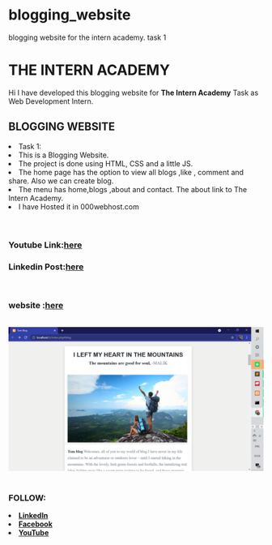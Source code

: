 # blogging_website
blogging website for the intern academy.
task 1
# THE INTERN ACADEMY
<p> Hi I have developed this blogging website for <b>The Intern Academy</b> Task as Web Development Intern.</p>
<h2 color="grey">BLOGGING WEBSITE </h2>
<li>Task 1:</li>
<li>This is a Blogging Website.</li>
<li>The project is done using HTML, CSS and a little JS.</li>
<li>The home page has the option to view all blogs ,like , comment and share. Also we can create blog.</li>
<li>The menu has home,blogs ,about and contact. The about link to The Intern Academy.</li>
<li>I have Hosted it in 000webhost.com</li>

 <br>
 <br>
 
 
  <h3> <b>Youtube Link:<b><a href="">here<a></h3>
   <h3> <b>Linkedin Post:<b><a href="">here<a></h3><br>
     <h3> <b>website :<b><a href="https://mrithulamaggietask-1.000webhostapp.com/">here<a></h3><br>
 <img src="screenshot/blog.png"> <br><br>
    
<h3>FOLLOW:</h3>
<li><a href="https://www.linkedin.com/in/mrithula-v-aa01621b5/">LinkedIn</a>
<li><a href="https://www.facebook.com/mrithula.maggie.3">Facebook</a>
<li><a
href="https://www.youtube.com/channel/UC75HaQkxmGMk96OoEKrCtlQ">YouTube</a>

